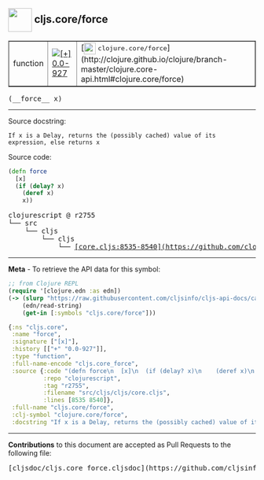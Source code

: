 ## <img width="48px" valign="middle" src="http://i.imgur.com/Hi20huC.png"> cljs.core/force

 <table border="1">
<tr>

<td>function</td>
<td><a href="https://github.com/cljsinfo/cljs-api-docs/tree/0.0-927"><img valign="middle" alt="[+] 0.0-927" src="https://img.shields.io/badge/+-0.0--927-lightgrey.svg"></a> </td>
<td>
[<img height="24px" valign="middle" src="http://i.imgur.com/1GjPKvB.png"> <samp>clojure.core/force</samp>](http://clojure.github.io/clojure/branch-master/clojure.core-api.html#clojure.core/force)
</td>
</tr>
</table>

 <samp>
(__force__ x)<br>
</samp>

---




Source docstring:

```
If x is a Delay, returns the (possibly cached) value of its expression, else returns x
```

Source code:

```clj
(defn force
  [x]
  (if (delay? x)
    (deref x)
    x))
```

 <pre>
clojurescript @ r2755
└── src
    └── cljs
        └── cljs
            └── <ins>[core.cljs:8535-8540](https://github.com/clojure/clojurescript/blob/r2755/src/cljs/cljs/core.cljs#L8535-L8540)</ins>
</pre>


---

__Meta__ - To retrieve the API data for this symbol:

```clj
;; from Clojure REPL
(require '[clojure.edn :as edn])
(-> (slurp "https://raw.githubusercontent.com/cljsinfo/cljs-api-docs/catalog/cljs-api.edn")
    (edn/read-string)
    (get-in [:symbols "cljs.core/force"]))
```

```clj
{:ns "cljs.core",
 :name "force",
 :signature ["[x]"],
 :history [["+" "0.0-927"]],
 :type "function",
 :full-name-encode "cljs.core_force",
 :source {:code "(defn force\n  [x]\n  (if (delay? x)\n    (deref x)\n    x))",
          :repo "clojurescript",
          :tag "r2755",
          :filename "src/cljs/cljs/core.cljs",
          :lines [8535 8540]},
 :full-name "cljs.core/force",
 :clj-symbol "clojure.core/force",
 :docstring "If x is a Delay, returns the (possibly cached) value of its expression, else returns x"}

```

---

__Contributions__ to this document are accepted as Pull Requests to the following file:

 <pre>
[cljsdoc/cljs.core_force.cljsdoc](https://github.com/cljsinfo/cljs-api-docs/blob/master/cljsdoc/cljs.core_force.cljsdoc)
</pre>

